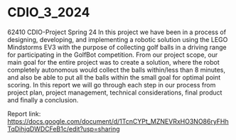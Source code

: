 # CDIO_3_2024
 62410 CDIO-Project Spring 24
In this project we have been in a process of designing, developing, and implementing a robotic solution using the LEGO Mindstorms EV3 with the purpose of collecting golf balls in a driving range for participating in the GolfBot competition. 
From our project scope, our main goal for the entire project was to create a solution, where the robot completely autonomous would collect the balls within/less than 8 minutes, 
and also be able to put all the balls within the small goal for optimal point scoring. 
In this report we will go through each step in our process from project plan, project management, technical considerations, final product and finally a conclusion. 

Report link:
https://docs.google.com/document/d/1TcnCYPt_MZNEVRxHO3NO86ryFHhTqDihjqDWDCFeB1c/edit?usp=sharing
